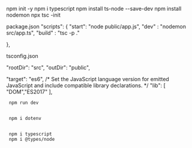 npm init -y
npm i typescript 
npm install ts-node --save-dev
npm install nodemon
npx tsc -init 


package.json
"scripts": {
    "start": "node public/app.js",
    "dev" : "nodemon src/app.ts",
    "build" : "tsc -p ."

  },

  tsconfig.json

  "rootDir": "src", 
  "outDir": "public", 

   "target": "es6",                                     /* Set the JavaScript language version for emitted JavaScript and include compatible library declarations. */
     "lib": [
       "DOM","ES2017"
     ],   




     npm run dev


     npm i dotenv


     npm i typescript
     npm i @types/node
     


     